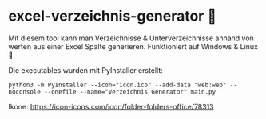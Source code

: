 # excel-verzeichnis-generator :file_folder:

Mit diesem tool kann man Verzeichnisse & Unterverzeichnisse anhand von werten aus einer Excel Spalte generieren.
Funktioniert auf Windows & Linux :penguin:

Die executables wurden mit PyInstaller erstellt:

```
python3 -m PyInstaller --icon="icon.ico" --add-data "web:web" --noconsole --onefile --name="Verzeichnis Generator" main.py
```

Ikone: https://icon-icons.com/icon/folder-folders-office/78313
